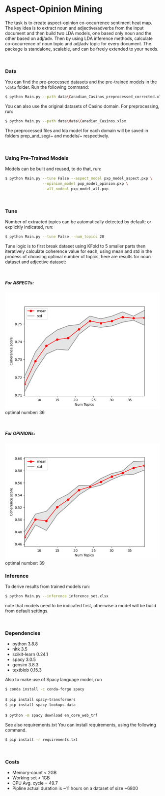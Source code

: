 # Aspect-Opinion Mining


The task is to create aspect-opinion co-occurrence sentiment heat map.
The key idea is to extract noun and adjective/adverbs from the input document and then build two LDA models, one based
only noun and the other based on adj/adv. Then by using LDA inference methods, calculate co-occurrence of noun topic and
adj/adv topic for every document.
The package is standalone, scalable, and can be freely extended to your needs.


<br>


### Data
You can find the pre-processed datasets and the pre-trained models in the ```\data``` folder.
Run the following command:
```bash
$ python Main.py --path data\Canadian_Casinos_preprocessed_corrected.xlsx --preprocess False
```

You can also use the original datasets of Casino domain. 
For preprocessing, run:
```bash
$ python Main.py --path data\data\Canadian_Casinos.xlsx
```
The preprocessed files and lda model for each domain will
be saved in folders prep_and_seg/~ and models/~ respectively.

<br>

### Using Pre-Trained Models
Models can be built and reused, to do that, run:
```bash
$ python Main.py --tune False --aspect_model pxp_model_aspect.pxp \
                 --opinion_model pxp_model_opinion.pxp \
                 --all_nodeol pxp_model_all.pxp
```
<br>

### Tune
Number of extracted topics can be automatically detected by default:
or explicitly indicated, run:
```bash
$ python Main.py --tune False --num_topics 20
``` 
Tune logic is to first break dataset using KFold to 5 smaller parts
then iteratively calculate coherence value for each, using mean and std in the 
process of choosing optimal number of topics, here are results for noun dataset and adjective dataset:

<br>

##### For ASPECTs: 
![results4](pictures/coherence-topics-aspect.png)
optimal number: 36 

<br>

##### For OPINIONs:
![resutls5](pictures/coherence-topics-opinion.png)
optimal number: 39
<br>

### Inference
To derive results from trained models run:
```bash
$ python Main.py --inference inference_set.xlsx
```
note that models need to be indicated first, otherwise 
a model will be build from default settings.

<br>

### Dependencies

* python        3.8.8
* nltk          3.5
* scikit-learn  0.24.1
* spacy         3.0.5
* gensim        3.8.3
* textblob      0.15.3

Also to make use of Spacy language model, run
```bash
$ conda install -c conda-forge spacy

$ pip install spacy-transformers
$ pip install spacy-lookups-data

$ python -m spacy download en_core_web_trf
```
See also requirements.txt
You can install requirements, using the following command.

```bash
$ pip install -r requirements.txt
```

<br>

### Costs

* Memory-count < 2GB
* Working set < 1GB
* CPU Avg. cycle = 49.7
* Pipline actual duration is ~11 hours on a dataset of size ~6800 

<br>